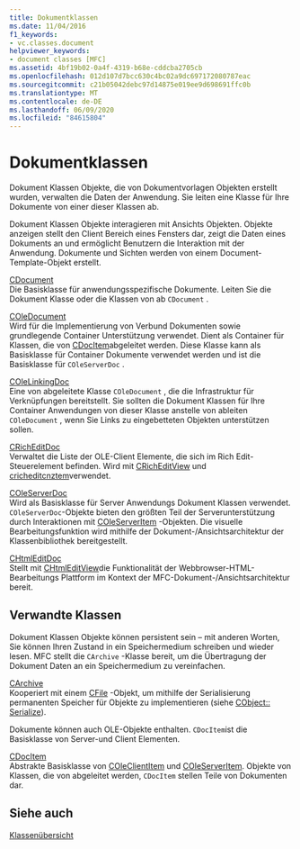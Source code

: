 ```yaml
---
title: Dokumentklassen
ms.date: 11/04/2016
f1_keywords:
- vc.classes.document
helpviewer_keywords:
- document classes [MFC]
ms.assetid: 4bf19b02-0a4f-4319-b68e-cddcba2705cb
ms.openlocfilehash: 012d107d7bcc630c4bc02a9dc697172080787eac
ms.sourcegitcommit: c21b05042debc97d14875e019ee9d698691ffc0b
ms.translationtype: MT
ms.contentlocale: de-DE
ms.lasthandoff: 06/09/2020
ms.locfileid: "84615804"
---
```

# <a name="document-classes"></a>Dokumentklassen

Dokument Klassen Objekte, die von Dokumentvorlagen Objekten erstellt wurden, verwalten die Daten der Anwendung. Sie leiten eine Klasse für Ihre Dokumente von einer dieser Klassen ab.

Dokument Klassen Objekte interagieren mit Ansichts Objekten. Objekte anzeigen stellt den Client Bereich eines Fensters dar, zeigt die Daten eines Dokuments an und ermöglicht Benutzern die Interaktion mit der Anwendung. Dokumente und Sichten werden von einem Document-Template-Objekt erstellt.

[CDocument](reference/cdocument-class.md)<br/>
Die Basisklasse für anwendungsspezifische Dokumente. Leiten Sie die Dokument Klasse oder die Klassen von ab `CDocument` .

[COleDocument](reference/coledocument-class.md)<br/>
Wird für die Implementierung von Verbund Dokumenten sowie grundlegende Container Unterstützung verwendet. Dient als Container für Klassen, die von [CDocItem](reference/cdocitem-class.md)abgeleitet werden. Diese Klasse kann als Basisklasse für Container Dokumente verwendet werden und ist die Basisklasse für `COleServerDoc` .

[COleLinkingDoc](reference/colelinkingdoc-class.md)<br/>
Eine von abgeleitete Klasse `COleDocument` , die die Infrastruktur für Verknüpfungen bereitstellt. Sie sollten die Dokument Klassen für Ihre Container Anwendungen von dieser Klasse anstelle von ableiten `COleDocument` , wenn Sie Links zu eingebetteten Objekten unterstützen sollen.

[CRichEditDoc](reference/cricheditdoc-class.md)<br/>
Verwaltet die Liste der OLE-Client Elemente, die sich im Rich Edit-Steuerelement befinden. Wird mit [CRichEditView](reference/cricheditview-class.md) und [cricheditcnztem](reference/cricheditcntritem-class.md)verwendet.

[COleServerDoc](reference/coleserverdoc-class.md)<br/>
Wird als Basisklasse für Server Anwendungs Dokument Klassen verwendet. `COleServerDoc`-Objekte bieten den größten Teil der Serverunterstützung durch Interaktionen mit [COleServerItem](reference/coleserveritem-class.md) -Objekten. Die visuelle Bearbeitungsfunktion wird mithilfe der Dokument-/Ansichtsarchitektur der Klassenbibliothek bereitgestellt.

[CHtmlEditDoc](reference/chtmleditdoc-class.md)<br/>
Stellt mit [CHtmlEditView](reference/chtmleditview-class.md)die Funktionalität der Webbrowser-HTML-Bearbeitungs Plattform im Kontext der MFC-Dokument-/Ansichtsarchitektur bereit.

## <a name="related-classes"></a>Verwandte Klassen

Dokument Klassen Objekte können persistent sein – mit anderen Worten, Sie können Ihren Zustand in ein Speichermedium schreiben und wieder lesen. MFC stellt die `CArchive` -Klasse bereit, um die Übertragung der Dokument Daten an ein Speichermedium zu vereinfachen.

[CArchive](reference/carchive-class.md)<br/>
Kooperiert mit einem [CFile](reference/cfile-class.md) -Objekt, um mithilfe der Serialisierung permanenten Speicher für Objekte zu implementieren (siehe [CObject:: Serialize](reference/cobject-class.md#serialize)).

Dokumente können auch OLE-Objekte enthalten. `CDocItem`ist die Basisklasse von Server-und Client Elementen.

[CDocItem](reference/cdocitem-class.md)<br/>
Abstrakte Basisklasse von [COleClientItem](reference/coleclientitem-class.md) und [COleServerItem](reference/coleserveritem-class.md). Objekte von Klassen, die von abgeleitet werden, `CDocItem` stellen Teile von Dokumenten dar.

## <a name="see-also"></a>Siehe auch

[Klassenübersicht](class-library-overview.md)
